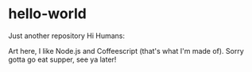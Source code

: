 # hello-world
Just another repository
Hi Humans:

Art here, I like Node.js and Coffeescript (that's what I'm made of).
Sorry gotta go eat supper, see ya later!

